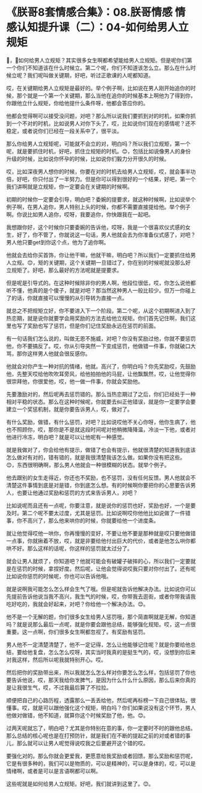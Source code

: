# 《朕哥8套情感合集》：08.朕哥情感 情感认知提升课（二）：04-如何给男人立规矩

🎼，🎼如何给男人立规矩？其实很多女生啊都希望能给男人立规矩。但是呢你们第一个你们不知道该在什么时候立。第二个呢，你们不知道该怎么立。那么在什么时候立呢？我们呢叫做关键期，好吧，听过正歌课的人呢都知道。

哎，在关键期给男人立规矩是最好的。举个例子啊，比如说在男人刚开始追你的时候，那个就是一个第一个关键期，那么当他在追你的时候基本上啊他为了得到你，你跟他立什么规矩，你给他提什么条件呀，他都会答应你的。

他都会觉得啊可以接受没问题，对吧？那么所以说我们要抓到对的时机，如果你抓到一个不对的时机，比如说男人对你下头了，哎，比如说你们现在的感情呢？还不稳定，或者说你们已经在一段关系中了，很平淡。

那么你给男人立规矩呢，可能就不会立的对，明白吗？所以我们立规矩，第一个呢，就是要抓住时机，好吧，抓住立规矩的时机。😊，包括比如说像男人的身份升级的时候，比如说你怀孕的时候，比如说你们毅力分开很久的时候。

哎，比如深夜男人想你的时候，你要在对的时机去给男人立规矩，哎，就会事半功倍，好吧，你只付出了一半努力。但是你可以得到很好的一个结果，好吧，第一个我们讲啊就是立规矩，你一定要会在关键期的时候啊。

初期的时候你一定要会引导，明白吧？委婉的提要求，就这种时候啊，比如说举个例子啊，在男人追你，男人特别上头的时候，你都不需要直接提给他。举个例子啊。你说比如男人追你，哎呀，我要追你，你快跟我在一起吧。

我想跟你好，这个时候你只要委婉的告诉他，哎呀，我是一个很喜欢仪式感的女生，好了，你不管了，你就说这一句话，男人他就会去为你准备仪式感了，对吧？男人他只要get到你这个点，他为了追你啊。

他就会去给你买首饰，你让他干嘛，他就干嘛，明白吧？所以我们一定要抓住给男人立规。😊，矩的关键期，这个关键期一旦错过了，你在别的时候呢就没那么好立规矩了。好吧，那么最好的方法呢就是提要求。

但是呢是引导式的。在这种时候除非你的男人啊，他段位很低，哎，你怎么说他都听不懂，他真的是个傻子，就是对吧？那当然这种男人一般比较少。但万一你碰上了的话，你就直接可以慢慢的从引导转为直接一点。

就总之不把规矩立好，你不要进入下一个阶段。第二个呢，从这个初期啊进入到了热恋期，就是说你就要学会用奖励的方法去给他立规矩。你们首先记住啊，我们这里也写了奖励也写了惩罚，但是你们记住奖励永远在惩罚的前面。

有一句话我们怎么说的，叫做无恩不施威，对吧？你没有奖励过他，你就不要惩罚他，你不要搞反了。哎，你从引导突然一下变成惩罚，他做错一件事，你就破口大骂，那你这样男人他就会很反感你。

他就会对你产生一种对抗的情绪，他就。高兴了，你明白吗？你先奖励哎，先鼓励他，先整天哎给他吹吹耳旁风，给他拍拍他的马屁，让他飘飘然，哎，让他觉得你很崇拜他，你很爱他，哎，他一做一件事，你就会奖励他。

先要激励对的，然后呢再去惩罚错的。那么当热恋期过了之后，你们已经处于一种相对平稳的状态。那么在这种时候呢，你就要去纠正他错误，就是你一定要学会要建立一个奖惩机制，就是你要告诉男人，哎，做对了。

有什么奖励，做错，有什么惩罚，对吧？比如说哎他不关心你呀，他你生病了，他也不照顾你，哎，那你是不是就这段时间呢对他稍微降降温，冷淡一下他，或者对他进行冷冻，明白吧？就是可以让他呢有一种感觉。

就是我做对了，你会给他有提示，做错了也会有提示，他就很清楚的知道我到底该怎么做对有对的，错有错的，就是我很清楚我该怎么做。如果你没有把这些。😊，东西很明确啊，那么男人他就会一种很模糊的状态。就举个例子。

他去跟别的女生走得近，你还也不奖励，也不惩罚，没有任何反馈。男人他就会不清楚这件事情到底是对是错，你到底怎么想。有的时候啊你要把你的心思要告诉男人，也要让他通过奖励和惩罚的方式来告诉男人，对吧？

比如说呢而且还有一点呢，你要注意，就是说你的惩罚也好，奖励也好，一个是要及时。第二个呢不要太过度，尤其是惩罚。比如说啊哎你他他比如说做了一件错事，你不高兴了，那么他来哄你的时候，你就要给他一个进度条。

就让他觉得哎他一哄你，你再慢慢的变好，不要让他不要是那种就是哎只要他做错一点事，你就揪着不放，哎，就是非要给他付出巨大的代价，或者是他怎么哄你都哄不好。那么这样的话呢，你这样的惩罚就太过分了。

就会让男人就烦了，你知道吧？他就可能会有破罐子破摔的心，所以我们一定要就是在惩罚的时候，拿捏好度。然后呢，让他会觉得说哎我只要对你付出了。还有呢比如说你惩罚的时候呢，你也可以告诉他哦。

就是说啊我可能怎么怎么样会生气了哦。但是呢就告诉他解决办法。比如说你可以先提前告诉他说当我不高兴，我生气的时候，哎，你带我去逛街，或者你带我请我吃好吃的，我就会好起来，对吧？你给他一个解决办法。😊。

他不是一个无解的题，你们很多女生给男人惩罚哦，那个简直啊就是无解，你知道吗？就是说那么最后一点呢，就是你要会跟他总结，能够强化规矩。哎，这一点很重要。这一点啊，你们很多女生啊都忽视了。有奖励有惩罚。

男人他不一定清楚清楚了，他不一定记得，怎么让他能够记住呢？就是你要给他总结，要给他复盘，怎么怎么哎呀，其实当时我真的是挺生气的，哎，没想到你后来对我这样，然后所以呢我就特别开心。哎。

然后把你的奖励带出来，所以我就怎么怎么样对你要怎么怎么样，包括惩罚了你也要告诉他说，哎，那天我给你发脾气，是因为什么什么什么原因，那么后来你真的是让我很生气，哎，不过我最后算了不拉拉。

顺便把自己的心路历程，透露那么一丢丢给他，然后呢再标榜一下自己很体贴，很懂事。哎，就是可以跟他强化这个规矩，明白吗？你们如果说没有这个环节，男人他做对做错，他不知道，就算你这个时候奖励了他，他。😊。

过两天呢就忘了，明白吧？尤其是你特别在意的事，你一定要时不时的跟他总结。那么总结的核心呢也是在打预防针，就是我们在不断的提起之前的对或者错的事儿，那么就可以让男人呢觉得说哎我之后要避开这个错的哎。

要强化对的。那么你就会更爱我，更愿意给我奖励或者回馈。那么奖励和惩罚呢，它是有很多种的，我们可以是物质的，可以是精神的，可以是身体的，哎，可以是情绪啊，或者是可以是言语啊都可以啊。

这些呢就是如何给男人立规矩。好吧，我们就讲到这里了。😊。